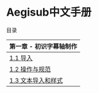 # Aegisub中文手册

目录

| 第一章 - 初识字幕轴制作                                    |
| :--------------------------------------------------------- |
| [1.1 导入](./Chapter%201/1.%20导入和音频设置.md)           |
| [1.2 操作与规范](./Chapter%201/2.%20操作和规范.md)         |
| [1.3 文本导入和样式](./Chapter%201/3.%20文本导入和样式.md) |


